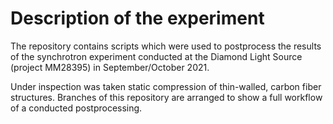 # Description of the experiment

The repository contains scripts which were used to postprocess the results of the synchrotron experiment conducted at the Diamond Light Source (project MM28395) in September/October 2021. 

Under inspection was taken static compression of thin-walled, carbon fiber structures. Branches of this repository are arranged to show a full workflow of a conducted postprocessing. 
